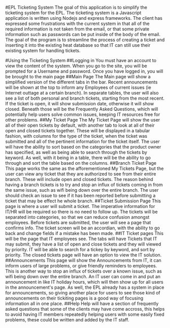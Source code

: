 #EPL Ticketing System
The goal of this application is to simplify the ticketing system for the EPL. The ticketing system is a Javascript application is written using Nodejs and express frameworks. The client has expressed some frustrations with the current system in that all of the required information is not taken from the email, or that some private information such as passwords can be put inside of the body of the email. The goal of the program is to streamline the process of creating a ticket and inserting it into the existing heat database so that IT can still use their existing system for handling tickets.

#Using the Ticketing System
##Logging in
You must have an account to view the content of the system. When you go to the site, you will be prompted for a Username and password. Once you have logged in, you will be brought to the main page
##Main Page
The Main page will show a simplified version of the different tabs in the bar. Recent announcements will be shown at the top to inform any Employees of current issues (ie Internet outtage at a certain branch). In separate tables, the user will also see a list of both personal and branch tickets, starting from the most recent. If the ticket is open, it will show submission date, otherwise it will show closed. Beneath those will be the Frequently Asked Questions, which will potentially help users solve common issues, keeping IT resources free for other problems.
##My Ticket Page
The My Ticket Page will show the user all of their open tickets by default, with another tab to look at all of their open and closed tickets together. These will be displayed in a tabular fashion, with columns for the type of the ticket, when the ticket was submitted and all of the pertinent information for the ticket itself. The user will have the ability to sort based on the categories that the product owner has specified, as well as being able to search through the tickets by keyword. As well, with it being in a table, there will be the ability to go through and sort the table based on the columns.
##Branch Ticket Page
This page works the same as the afforementioned My Tickets Page, but the user can view any ticket that they are authorized to see from their entire branch. These will include open and closed tickets. The reason behind having a branch tickets is to try and stop an influx of tickets coming in from the same issue, such as wifi being down over the entire branch. The user should check an issue to see if it has been reported before submitting a ticket that may be effect he whole branch. 
##Ticket Submission Page
This page is where a user will submit a ticket. The imperative information for IT/HR will be required so there is no need to follow up. The tickets will be separated into categories, so that we can reduce confusion amongst employees. Before tickets are submitted, the user will see a page that confirms info. The ticket screen will be an accordian, with the ability to go back and change fields if a mistake has been made. 
##IT Ticket pages
This will be the page that IT employees see. The tabs will have Tickets that IT may submit, they have a list of open and close tickets and they will viewed by priority. IT will be able to search for a tickey by keyword, and sort by priority. The closed tickets page will have an option to view the IT solution.
##Announcements
This page will show the Announcements from IT, it can inform users of large problems, or give friendly reminders to employees. This is another way to stop an influx of tickets over a known issue, such as wifi being down over the entire branch. An IT user can come in and put an announcement in like IT holiday hours, which will then show up for all users in the announcement's page. As well, the EPL already has a system in place for announcements, so giving another place for users to see those kind of announcements on their tickiting pages is a good way of focusing information all in one place.
##Help
Help will have a section of frequently asked questions that some of the clients may have come accross, this helps to avoid having IT members repeatedly helping users with some easily fixed problems, these could be written and added by the IT staff. 

